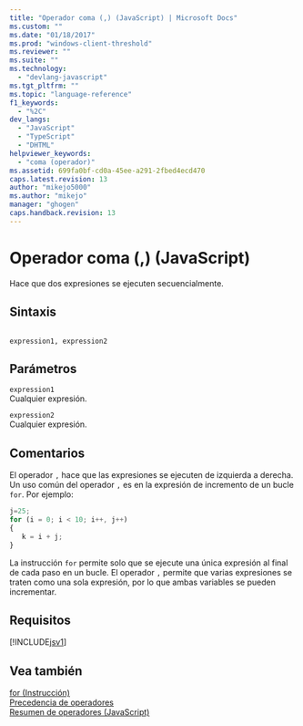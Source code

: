 ```yaml
---
title: "Operador coma (,) (JavaScript) | Microsoft Docs"
ms.custom: ""
ms.date: "01/18/2017"
ms.prod: "windows-client-threshold"
ms.reviewer: ""
ms.suite: ""
ms.technology: 
  - "devlang-javascript"
ms.tgt_pltfrm: ""
ms.topic: "language-reference"
f1_keywords: 
  - "%2C"
dev_langs: 
  - "JavaScript"
  - "TypeScript"
  - "DHTML"
helpviewer_keywords: 
  - "coma (operador)"
ms.assetid: 699fa0bf-cd0a-45ee-a291-2fbed4ecd470
caps.latest.revision: 13
author: "mikejo5000"
ms.author: "mikejo"
manager: "ghogen"
caps.handback.revision: 13
---
```

# Operador coma (,) (JavaScript)
Hace que dos expresiones se ejecuten secuencialmente.  
  
## Sintaxis  
  
```  
  
expression1, expression2  
```  
  
## Parámetros  
 `expression1`  
 Cualquier expresión.  
  
 `expression2`  
 Cualquier expresión.  
  
## Comentarios  
 El operador `,` hace que las expresiones se ejecuten de izquierda a derecha.  Un uso común del operador `,` es en la expresión de incremento de un bucle `for`.  Por ejemplo:  
  
```javascript  
j=25;  
for (i = 0; i < 10; i++, j++)  
{  
   k = i + j;  
}  
```  
  
 La instrucción `for` permite solo que se ejecute una única expresión al final de cada paso en un bucle.  El operador `,` permite que varias expresiones se traten como una sola expresión, por lo que ambas variables se pueden incrementar.  
  
## Requisitos  
 [!INCLUDE[jsv1](../../javascript/misc/includes/jsv1-md.md)]  
  
## Vea también  
 [for \(Instrucción\)](../../javascript/reference/for-statement-javascript.md)   
 [Precedencia de operadores](../../javascript/operator-subtractprecedence-javascript.md)   
 [Resumen de operadores \(JavaScript\)](../../javascript/misc/operator-subtractsummary-javascript.md)